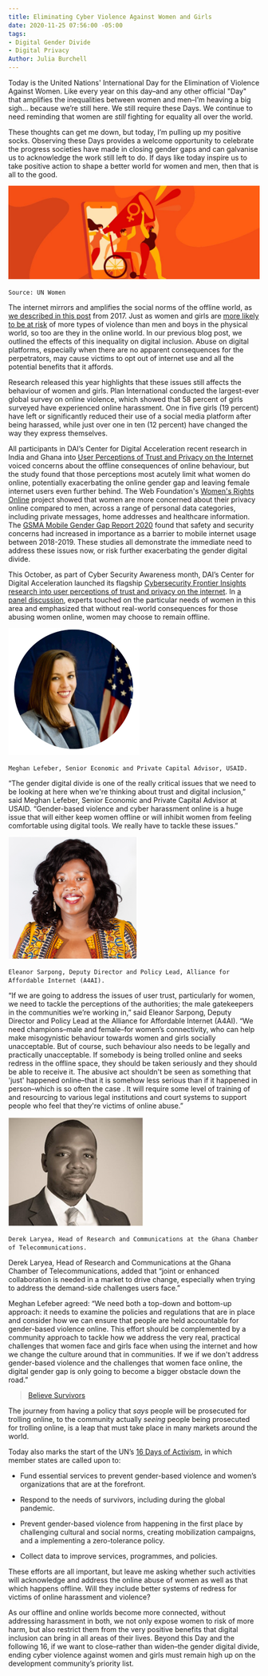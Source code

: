 ```yaml
---
title: Eliminating Cyber Violence Against Women and Girls
date: 2020-11-25 07:56:00 -05:00
tags:
- Digital Gender Divide
- Digital Privacy
Author: Julia Burchell
---
```


Today is the United Nations' International Day for the Elimination of Violence Against Women. Like every year on this day–and any other official "Day" that amplifies the inequalities between women and men–I’m heaving a big sigh… because we’re still here. We still require these Days. We continue to need reminding that women are *still* fighting for equality all over the world.

These thoughts can get me down, but today, I’m pulling up my positive socks. Observing these Days provides a welcome opportunity to celebrate the progress societies have made in closing gender gaps and can galvanise us to acknowledge the work still left to do. If days like today inspire us to take positive action to shape a better world for women and men, then that is all to the good.

![JB 1-882ae2.png](/uploads/JB%201-882ae2.png)

`Source: UN Women`

The internet mirrors and amplifies the social norms of the offline world, as [we described in this post](https://dai-global-digital.com/cyber-vawg-what-are-the-implications-for-digital-inclusion.html) from 2017. Just as women and girls are [more likely to be at risk](https://www.un.org/en/observances/ending-violence-against-women-day) of more types of violence than men and boys in the physical world, so too are they in the online world. In our previous blog post, we outlined the effects of this inequality on digital inclusion. Abuse on digital platforms, especially when there are no apparent consequences for the perpetrators, may cause victims to opt out of internet use and all the potential benefits that it affords.

Research released this year highlights that these issues still affects the behaviour of women and girls. Plan International conducted the largest-ever global survey on online violence, which showed that 58 percent of girls surveyed have experienced online harassment. One in five girls (19 percent) have left or significantly reduced their use of a social media platform after being harassed, while just over one in ten (12 percent) have changed the way they express themselves.

All participants in DAI’s Center for Digital Acceleration recent research in India and Ghana into [User Perceptions of Trust and Privacy on the Internet](https://www.dai.com/fi-cyber-user-trust.pdf) voiced concerns about the offline consequences of online behaviour, but the study found that those perceptions most acutely limit what women do online, potentially exacerbating the online gender gap and leaving female internet users even further behind. The Web Foundation's [Women's Rights Online](http://webfoundation.org/docs/2020/10/Executive-Summary-English.pdf) project showed that women are more concerned about their privacy online compared to men, across a range of personal data categories, including private messages, home addresses and healthcare information. The [GSMA Mobile Gender Gap Report 2020](https://www.gsma.com/mobilefordevelopment/wp-content/uploads/2020/05/GSMA-The-Mobile-Gender-Gap-Report-2020.pdf) found that safety and security concerns had increased in importance as a barrier to mobile internet usage between 2018-2019. These studies all demonstrate the immediate need to address these issues now, or risk further exacerbating the gender digital divide.

This October, as part of Cyber Security Awareness month, DAI’s Center for Digital Acceleration launched its flagship [Cybersecurity Frontier Insights research into user perceptions of trust and privacy on the internet](https://www.dai.com/fi-cyber-user-trust.pdf). In [a panel discussion](https://www.dai.com/frontier-insights-cybersecurity), experts touched on the particular needs of women in this area and emphasized that without real-world consequences for those abusing women online, women may choose to remain offline.

![JB 7.png](/uploads/JB%207.png)

`Meghan Lefeber, Senior Economic and Private Capital Advisor, USAID.`

“The gender digital divide is one of the really critical issues that we need to be looking at here when we're thinking about trust and digital inclusion,” said Meghan Lefeber, Senior Economic and Private Capital Advisor at USAID. “Gender-based violence and cyber harassment online is a huge issue that will either keep women offline or will inhibit women from feeling comfortable using digital tools. We really have to tackle these issues.”

![JB 5.png](/uploads/JB%205.png)

`Eleanor Sarpong, Deputy Director and Policy Lead, Alliance for Affordable Internet (A4AI).`

“If we are going to address the issues of user trust, particularly for women, we need to tackle the perceptions of the authorities; the male gatekeepers in the communities we’re working in,” said Eleanor Sarpong, Deputy Director and Policy Lead at the Alliance for Affordable Internet (A4AI). “We need champions–male and female–for women’s connectivity, who can help make misogynistic behaviour towards women and girls socially unacceptable. But of course, such behaviour also needs to be legally and practically unacceptable. If somebody is being trolled online and seeks redress in the offline space, they should be taken seriously and they should be able to receive it. The abusive act shouldn't be seen as something that 'just' happened online–that it is somehow less serious than if it happened in person–which is so often the case . It will require some level of training of and resourcing to various legal institutions and court systems to support people who feel that they're victims of online abuse.”

![JB 4.png](/uploads/JB%204.png)

`Derek Laryea, Head of Research and Communications at the Ghana Chamber of Telecommunications.`

Derek Laryea, Head of Research and Communications at the Ghana Chamber of Telecommunications, added that “joint or enhanced collaboration is needed in a market to drive change, especially when trying to address the demand-side challenges users face.”

Meghan Lefeber agreed: “We need both a top-down and bottom-up approach: it needs to examine the policies and regulations that are in place and consider how we can ensure that people are held accountable for gender-based violence online. This effort should be complemented by a community approach to tackle how we address the very real, practical challenges that women face and girls face when using the internet and how we change the culture around that in communities. If we if we don't address gender-based violence and the challenges that women face online, the digital gender gap is only going to become a bigger obstacle down the road.”

<blockquote class="trello-card"><a href="https://trello.com/c/4lLIRgjU/36-believe-survivors">Believe Survivors</a></blockquote><script src="https://p.trellocdn.com/embed.min.js"></script>

The journey from having a policy that *says* people will be prosecuted for trolling online, to the community actually *seeing* people being prosecuted for trolling online, is a leap that must take place in many markets around the world.

Today also marks the start of the UN’s [16 Days of Activism](https://www.unwomen.org/en/news/stories/2020/11/media-advisory-international-day-for-the-elimination-of-violence-against-women), in which member states are called upon to:

* Fund essential services to prevent gender-based violence and women’s organizations that are at the forefront.

* Respond to the needs of survivors, including during the global pandemic.

* Prevent gender-based violence from happening in the first place by challenging cultural and social norms, creating mobilization campaigns, and a implementing a zero-tolerance policy.

* Collect data to improve services, programmes, and policies.

These efforts are all important, but leave me asking whether such activities will acknowledge and address the online abuse of women as well as that which happens offline. Will they include better systems of redress for victims of online harassment and violence?

As our offline and online worlds become more connected, without addressing harassment in both, we not only expose women to risk of more harm, but also restrict them from the very positive benefits that digital inclusion can bring in all areas of their lives. Beyond this Day and the following 16, if we want to close–rather than widen–the gender digital divide, ending cyber violence against women and girls must remain high up on the development community’s priority list.